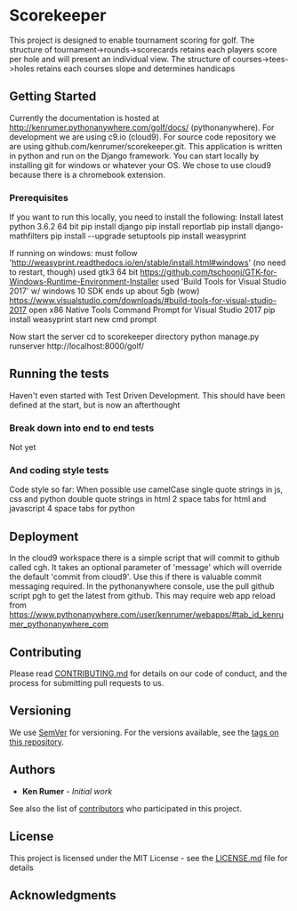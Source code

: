 # Scorekeeper

This project is designed to enable tournament scoring for golf.  The structure of tournament->rounds->scorecards retains each players score per hole and will present an individual view.
The structure of courses->tees->holes retains each courses slope and determines handicaps

## Getting Started

Currently the documentation is hosted at http://kenrumer.pythonanywhere.com/golf/docs/ (pythonanywhere). For development we are using c9.io (cloud9). For source code repository we are using github.com/kenrumer/scorekeeper.git.
This application is written in python and run on the Django framework. You can start locally by installing git for windows or whatever your OS.  We chose to use cloud9 because there is a chromebook extension.

### Prerequisites

If you want to run this locally, you need to install the following:
Install latest python 3.6.2 64 bit
pip install django
pip install reportlab
pip install django-mathfilters
pip install --upgrade setuptools
pip install weasyprint

If running on windows:
must follow 'http://weasyprint.readthedocs.io/en/stable/install.html#windows' (no need to restart, though)
used gtk3 64 bit
https://github.com/tschoonj/GTK-for-Windows-Runtime-Environment-Installer
used 'Build Tools for Visual Studio 2017' w/ windows 10 SDK ends up about 5gb (wow)
https://www.visualstudio.com/downloads/#build-tools-for-visual-studio-2017
open x86 Native Tools Command Prompt for Visual Studio 2017
pip install weasyprint
start new cmd prompt

Now start the server
cd to scorekeeper directory
python manage.py runserver
http://localhost:8000/golf/

## Running the tests

Haven't even started with Test Driven Development.  This should have been defined at the start, but is now an afterthought

### Break down into end to end tests

Not yet

### And coding style tests

Code style so far:
When possible use camelCase
single quote strings in js, css and python
double quote strings in html
2 space tabs for html and javascript
4 space tabs for python


## Deployment

In the cloud9 workspace there is a simple script that will commit to github called cgh.
It takes an optional parameter of 'message' which will override the default 'commit from cloud9'.  Use this if there is valuable commit messaging required.
In the pythonanywhere console, use the pull github script pgh to get the latest from github.  This may require web app reload from https://www.pythonanywhere.com/user/kenrumer/webapps/#tab_id_kenrumer_pythonanywhere_com


## Contributing

Please read [CONTRIBUTING.md](https://gist.github.com/PurpleBooth/b24679402957c63ec426) for details on our code of conduct, and the process for submitting pull requests to us.

## Versioning

We use [SemVer](http://semver.org/) for versioning. For the versions available, see the [tags on this repository](https://github.com/your/project/tags). 

## Authors

* **Ken Rumer** - *Initial work*

See also the list of [contributors](https://github.com/kenrumer/scorekeeper/contributors) who participated in this project.

## License

This project is licensed under the MIT License - see the [LICENSE.md](LICENSE.md) file for details

## Acknowledgments

